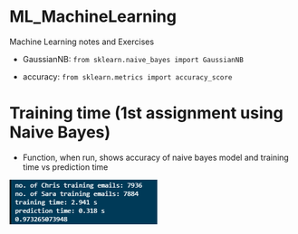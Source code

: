 # ML_MachineLearning
Machine Learning notes and Exercises

- GaussianNB: ```from sklearn.naive_bayes import GaussianNB```

- accuracy:  ```from sklearn.metrics import accuracy_score```

# Training time (1st assignment using Naive Bayes)

- Function, when run, shows accuracy of naive bayes model and training time vs prediction time 

![train](trainingtime.png)
